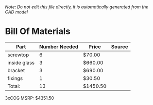 ###### Note: Do not edit this file directly, it is automatically generated from the CAD model 
# Bill Of Materials 
 |Part|Number Needed|Price|Source| 
 |----|----------|-----|-----|
|screwtop|6|$70.00||
|inside glass|3|$660.00||
|bracket|3|$690.00||
|fixings|1|$30.50||
|Total: |13|$1450.50| |

 3xCOG MSRP: $4351.50